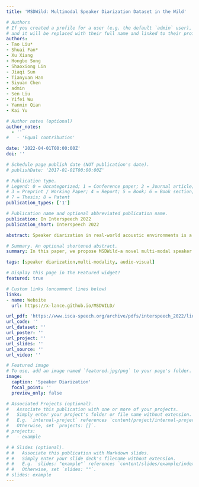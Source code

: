 ```yaml
---
title: 'MSDWild: Multi­modal Speaker Diarization Dataset in the Wild'

# Authors
# If you created a profile for a user (e.g. the default `admin` user), write the username (folder name) here
# and it will be replaced with their full name and linked to their profile.
authors:
- Tao Liu*
- Shuai Fan*
- Xu Xiang 
- Hongbo Song 
- Shaoxiong Lin
- Jiaqi Sun 
- Tianyuan Han 
- Siyuan Chen 
- admin
- Sen Liu 
- Yifei Wu 
- Yanmin Qian 
- Kai Yu

# Author notes (optional)
author_notes:
  - ''
#   - 'Equal contribution'

date: '2022-04-01T00:00:00Z'
doi: ''

# Schedule page publish date (NOT publication's date).
# publishDate: '2017-01-01T00:00:00Z'

# Publication type.
# Legend: 0 = Uncategorized; 1 = Conference paper; 2 = Journal article;
# 3 = Preprint / Working Paper; 4 = Report; 5 = Book; 6 = Book section;
# 7 = Thesis; 8 = Patent
publication_types: ['1']

# Publication name and optional abbreviated publication name.
publication: In Interspeech 2022
publication_short: Interspeech 2022

abstract: Speaker diarization in real-world acoustic environments is a challenging task of increasing interest from both academia and industry. Although it has been widely accepted that incorporating visual information benefits audio processing tasks such as speech recognition, there is currently no fully released dataset that can be used for benchmarking multi-modal speaker diarization performance in real-world environments. In this paper, we release MSDWild, a benchmark dataset for multi-modal speaker diarization in the wild. The dataset is collected from public videos, covering rich real-world scenarios and languages. All video clips are naturally shot videos without overediting such as lens switching. Audio and video are both released. In particular, MSDWild has a large portion of the naturally overlapped speech, forming an excellent testbed for cocktail-party problem research. Furthermore, we also conduct baseline experiments on the dataset using audio-only, visual-only, and audio-visual speaker diarization.

# Summary. An optional shortened abstract.
summary: In this paper, we propose MSDWild-a novel multi-modal speaker diarization dataset in the wild. The dataset contains spontaneously daily conversations on ‘unconstrained’ condi- tions. We also test several baseline methods for speaker diariza- tion. 

tags: [speaker diarization,multi-modality, audio-visual]

# Display this page in the Featured widget?
featured: true

# Custom links (uncomment lines below)
links:
- name: Website
  url: https://x-lance.github.io/MSDWILD/

url_pdf: 'https://www.isca-speech.org/archive/pdfs/interspeech_2022/liu22t_interspeech.pdf'
url_code: ''
url_dataset: ''
url_poster: ''
url_project: ''
url_slides: ''
url_source: ''
url_video: ''

# Featured image
# To use, add an image named `featured.jpg/png` to your page's folder.
image:
  caption: 'Speaker Diarization'
  focal_point: ''
  preview_only: false

# Associated Projects (optional).
#   Associate this publication with one or more of your projects.
#   Simply enter your project's folder or file name without extension.
#   E.g. `internal-project` references `content/project/internal-project/index.md`.
#   Otherwise, set `projects: []`.
# projects:
#   - example

# # Slides (optional).
# #   Associate this publication with Markdown slides.
# #   Simply enter your slide deck's filename without extension.
# #   E.g. `slides: "example"` references `content/slides/example/index.md`.
# #   Otherwise, set `slides: ""`.
# slides: example
---
```


<!-- {{% callout note %}}
Click the _Cite_ button above to demo the feature to enable visitors to import publication metadata into their reference management software.
{{% /callout %}}

{{% callout note %}}
Create your slides in Markdown - click the _Slides_ button to check out the example.
{{% /callout %}}

Supplementary notes can be added here, including [code, math, and images](https://wowchemy.com/docs/writing-markdown-latex/). -->
